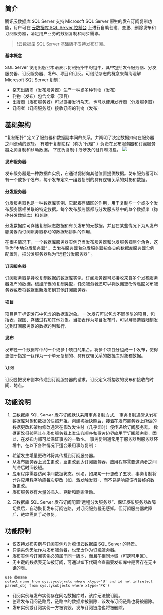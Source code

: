 
## 简介
腾讯云数据库 SQL Server 支持 Microsoft SQL Server 原生的发布订阅复制功能，用户可在 [云数据库 SQL Server 控制台](https://console.cloud.tencent.com/sqlserver) 上进行自助创建、变更、删除发布和订阅服务器，满足用户业务的数据复制和同步需求。
>!云数据库 SQL Server 基础版不支持发布订阅。

#### 基本概念
SQL Server 使用出版业术语表示复制拓扑中的组件，其中包括发布服务器、分发服务器、订阅服务器、发布、项目和订阅。可借助杂志的概念来帮助理解 Microsoft SQL Server 复制：
- 杂志出版商（发布服务器）生产一种或多种刊物（发布）
- 刊物（发布）包含文章（项目）
- 出版商（发布服务器）可以直接发行杂志，也可以使用发行商（分发服务器）
- 订阅者（订阅服务器）接收订阅的刊物（发布）


## 基础架构
“复制拓扑” 定义了服务器和数据副本间的关系，并阐明了决定数据如何在服务器之间流动的逻辑。 有若干复制进程（称为“代理” ）负责在发布服务器和订阅服务器之间复制和移动数据。 下图为复制中所涉及的组件和进程。
 ![](https://main.qcloudimg.com/raw/5c52548f67f218f343751e08426471cd.png)

#### 发布服务器
发布服务器是一种数据库实例，它通过复制向其他位置提供数据。发布服务器可以有一个或多个发布，每个发布定义一组要复制的具有逻辑关系的对象和数据。

#### 分发服务器
分发服务器也是一种数据库实例，它起着存储区的作用，用于复制与一个或多个发布服务器相关联的特定数据。每个发布服务器都与分发服务器中的单个数据库（称作分发数据库）相关联。 

分发数据库可存储复制状态数据和有关发布的元数据，并且在某些情况下为从发布服务器向订阅服务器移动的数据起排队的作用。

在很多情况下，一个数据库服务器实例充当发布服务器和分发服务器两个角色，这称为“本地分发服务器” 。当发布服务器和分发服务器按各自的数据库服务器实例配置时，把分发服务器称为“远程分发服务器” 。

#### 订阅服务器
订阅服务器是接收复制数据的数据库实例。订阅服务器可以接收来自多个发布服务器发布的数据。根据所选的复制类型，订阅服务器还可以将数据更改传递回发布服务器或者将数据重新发布到其他订阅服务器。

#### 项目
项目用于标识发布中包含的数据库对象。 一次发布可以包含不同类型的项目，包括表、视图、存储过程和其他对象。当把表作为项目发布时，可以用筛选器限制发送到订阅服务器的数据的列和行。

#### 发布
发布是一个数据库中的一个或多个项目的集合。将多个项目分组成一个发布，使得更便于指定一组作为一个单元复制的、具有逻辑关系的数据库对象和数据。

#### 订阅
订阅是把发布副本传递到订阅服务器的请求。订阅定义将接收的发布和接收的时间、地点。 


## 功能说明
1. 云数据库 SQL Server 发布订阅默认采用事务复制方式。
事务复制通常从发布数据库对象和数据的快照开始。创建初始快照后，接着在发布服务器上所做的数据更改和架构修改通常在修改发生时（几乎实时）便传递给订阅服务器。 数据更改将按照其在发布服务器上发生的顺序和事务边界应用于订阅服务器，因此，在发布内部可以保证事务的一致性。
事务复制通常用于服务器到服务器环境中，在以下各种情况下适合采用事务复制：
 - 希望发生增量更改时将其传播到订阅服务器。
 - 从发布服务器上发生更改，至更改到达订阅服务器，应用程序需要这两者之间的滞后时间较短。
 - 应用程序需要访问中间数据状态。例如，如果某一行更改了五次，事务复制将允许应用程序响应每次更改（如，激发触发器），而不只是响应该行最终的数据更改。
 - 发布服务器有大量的插入、更新和删除活动。

2. 云数据库 SQL Server 发布订阅配置“远程分发服务器”，保证发布服务器故障切换后，自动恢复发布订阅链路，对订阅服务器无感知。但订阅服务器故障后，链路需要手动修复。


## 功能限制
- 仅支持发布实例与订阅实例均为腾讯云数据库 SQL Server 的场景。
- 只读实例无法作为发布服务器，也无法作为订阅服务器。
- 发布实例与订阅实例必须属于同一版本，而且在相同地域（可跨可用区）。
- 无主键的数据表无法被订阅，可通过如下代码检查需要发布库中是否存在无主键的表。
```
use dbname
select name from sys.sysobjects where xtype='U' and id not in(select parent_obj from sys.sysobjects where xtype='PK')
```
- 订阅实例与发布实例存在同名数据库时，该库无法被订阅。
- 创建发布订阅链路后，链路中的数据库被删除，该发布订阅链路也将被删除。
- 发布实例或订阅实例一方被销毁，发布订阅链路也将被删除。


